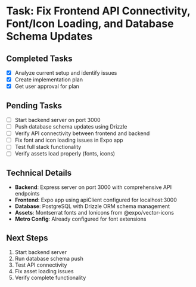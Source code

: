 # Task: Fix Frontend API Connectivity, Font/Icon Loading, and Database Schema Updates

## Completed Tasks
- [x] Analyze current setup and identify issues
- [x] Create implementation plan
- [x] Get user approval for plan

## Pending Tasks
- [ ] Start backend server on port 3000
- [ ] Push database schema updates using Drizzle
- [ ] Verify API connectivity between frontend and backend
- [ ] Fix font and icon loading issues in Expo app
- [ ] Test full stack functionality
- [ ] Verify assets load properly (fonts, icons)

## Technical Details
- **Backend**: Express server on port 3000 with comprehensive API endpoints
- **Frontend**: Expo app using apiClient configured for localhost:3000
- **Database**: PostgreSQL with Drizzle ORM schema management
- **Assets**: Montserrat fonts and Ionicons from @expo/vector-icons
- **Metro Config**: Already configured for font extensions

## Next Steps
1. Start backend server
2. Run database schema push
3. Test API connectivity
4. Fix asset loading issues
5. Verify complete functionality
